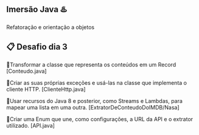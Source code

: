 ## Imersão Java ♨️

Refatoração e orientação a objetos

## 📋 Desafio dia 3

🔩Transformar a classe que representa os conteúdos em um Record [Conteudo.java]

🔩Criar as suas próprias exceções e usá-las na classe que implementa o cliente HTTP. [ClienteHttp.java]

🔩Usar recursos do Java 8 e posterior, como Streams e Lambdas, para mapear uma lista em uma outra. [ExtratorDeConteudoDoIMDB/Nasa]

🔩Criar uma Enum que une, como configurações, a URL da API e o extrator utilizado. [API.java]

